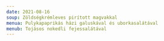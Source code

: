 ```yaml
---
date: 2021-08-16
soup: Zöldségkrémleves pirított magvakkal
menua: Pulykapaprikás házi galuskával és uborkasalátával
menub: Tojásos nokedli fejessalátával
---
```

